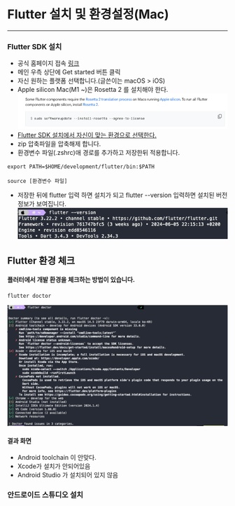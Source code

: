 # Flutter 설치 및 환경설정(Mac)

<hr>

### Flutter SDK 설치

- 공식 홈페이지 접속 [링크](https://flutter.dev)
- 메인 우측 상단에 Get started 버튼 클릭
- 자신 원하는 플랫폼 선택합니다.(글쓴이는 macOS > iOS)
- Apple silicon Mac(M1 ~)은 Rosetta 2 를 설치해야 한다. 
![](./2/1.png)
- [Flutter SDK 설치에서 자신이 맞는 환경으로 선택한다.](https://docs.flutter.dev/get-started/install/macos/mobile-ios#install-the-flutter-sdk)
- zip 압축파일을 압축해제 합니다.
- 환경변수 파일(.zshrc)애 경로를 추가하고 저장한뒤 적용합니다.
~~~ shell
export PATH=$HOME/development/flutter/bin:$PATH

source [환경변수 파일]
~~~
- 저장한 뒤에 flutter 입력 하면 설치가 되고 flutter --version 입력하면 설치된 버전 정보가 보여집니다.
![](./2/2.png)

## Flutter 환경 체크

#### 플러터에서 개발 환경을 체크하는 방법이 있습니다.
~~~ shell
flutter doctor 
~~~
![](./2/3.png)
#### 결과 화면
- Android toolchain 이 안맞다.
- Xcode가 설치가 안되어있음
- Android Studio 가 설치되어 있지 않음

### 안드로이드 스튜디오 설치

